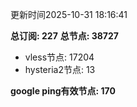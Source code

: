 更新时间2025-10-31 18:16:41

**总订阅: 227**
**总节点: 38727**
- vless节点: 17204
- hysteria2节点: 13

**google ping有效节点: 170**
